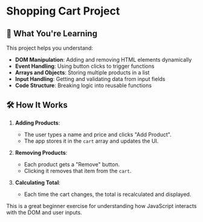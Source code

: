 # Shopping Cart Project

## 🧠 What You're Learning

This project helps you understand:

- **DOM Manipulation**: Adding and removing HTML elements dynamically
- **Event Handling**: Using button clicks to trigger functions
- **Arrays and Objects**: Storing multiple products in a list
- **Input Handling**: Getting and validating data from input fields
- **Code Structure**: Breaking logic into reusable functions

## 🛠️ How It Works

1. **Adding Products**:
   - The user types a name and price and clicks "Add Product".
   - The app stores it in the `cart` array and updates the UI.

2. **Removing Products**:
   - Each product gets a "Remove" button.
   - Clicking it removes that item from the `cart`.

3. **Calculating Total**:
   - Each time the cart changes, the total is recalculated and displayed.

This is a great beginner exercise for understanding how JavaScript interacts with the DOM and user inputs.

